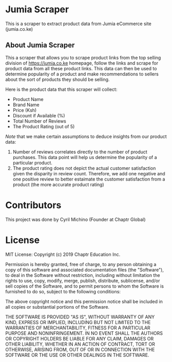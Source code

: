 # Jumia Scraper
This is a scraper to extract product data from Jumia eCommerce site (jumia.co.ke)

## About Jumia Scraper
This a scraper that allows you to scrape product links from the top selling division of https://jumia.co.ke homepage, follow the links and scrape for product data from all these product links. This data can then be used to determine popularity of a product and make recommendations to sellers about the sort of products they should be selling.

Here is the product data that this scraper will collect:
- Product Name
- Brand Name
- Price (Ksh)
- Discount if Available (%)
- Total Number of Reviews
- The Product Rating (out of 5)

*Note* that we make certain assumptions to deduce insights from our product data:
1. Number of reviews correlates directly to the number of product purchases. This data point will help us determine the popularity of a particular product.
2. The product rating does not depict the actual customer satisfaction given the disparity in review count. Therefore, we add one negative and one positive review to better estaimate the customer satisfaction from a product (the more accurate product rating)

# Contributors
This project was done by Cyril Michino (Founder at Chaptr Global)

# License
MIT License: Copyright (c) 2019 Chaptr Education Inc.

Permission is hereby granted, free of charge, to any person obtaining a copy of this software and associated documentation files (the "Software"), to deal in the Software without restriction, including without limitation the rights to use, copy, modify, merge, publish, distribute, sublicense, and/or sell copies of the Software, and to permit persons to whom the Software is furnished to do so, subject to the following conditions:

The above copyright notice and this permission notice shall be included in all copies or substantial portions of the Software.

THE SOFTWARE IS PROVIDED "AS IS", WITHOUT WARRANTY OF ANY KIND, EXPRESS OR IMPLIED, INCLUDING BUT NOT LIMITED TO THE WARRANTIES OF MERCHANTABILITY, FITNESS FOR A PARTICULAR PURPOSE AND NONINFRINGEMENT. IN NO EVENT SHALL THE AUTHORS OR COPYRIGHT HOLDERS BE LIABLE FOR ANY CLAIM, DAMAGES OR OTHER LIABILITY, WHETHER IN AN ACTION OF CONTRACT, TORT OR OTHERWISE, ARISING FROM, OUT OF OR IN CONNECTION WITH THE SOFTWARE OR THE USE OR OTHER DEALINGS IN THE SOFTWARE.
